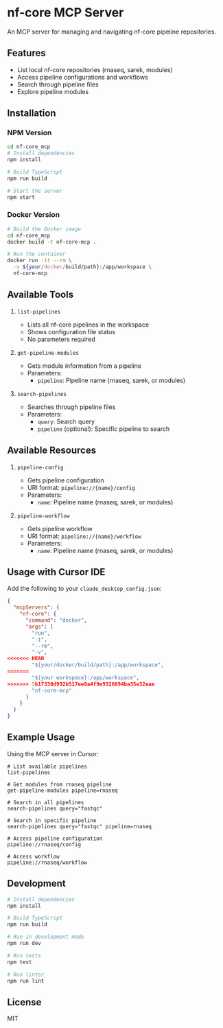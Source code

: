 # nf-core MCP Server

An MCP server for managing and navigating nf-core pipeline repositories.

## Features

- List local nf-core repositories (rnaseq, sarek, modules)
- Access pipeline configurations and workflows
- Search through pipeline files
- Explore pipeline modules

## Installation

### NPM Version

```bash
cd nf-core_mcp
# Install dependencies
npm install

# Build TypeScript
npm run build

# Start the server
npm start
```

### Docker Version

```bash
# Build the Docker image
cd nf-core_mcp
docker build -t nf-core-mcp .

# Run the container
docker run -it --rm \
  -v ${your/docker/build/path}:/app/workspace \
  nf-core-mcp
```

## Available Tools

1. `list-pipelines`
   - Lists all nf-core pipelines in the workspace
   - Shows configuration file status
   - No parameters required

2. `get-pipeline-modules`
   - Gets module information from a pipeline
   - Parameters:
     - `pipeline`: Pipeline name (rnaseq, sarek, or modules)

3. `search-pipelines`
   - Searches through pipeline files
   - Parameters:
     - `query`: Search query
     - `pipeline` (optional): Specific pipeline to search

## Available Resources

1. `pipeline-config`
   - Gets pipeline configuration
   - URI format: `pipeline://{name}/config`
   - Parameters:
     - `name`: Pipeline name (rnaseq, sarek, or modules)

2. `pipeline-workflow`
   - Gets pipeline workflow
   - URI format: `pipeline://{name}/workflow`
   - Parameters:
     - `name`: Pipeline name (rnaseq, sarek, or modules)

## Usage with Cursor IDE

Add the following to your `claude_desktop_config.json`:

```json
{
  "mcpServers": {
    "nf-core": {
      "command": "docker",
      "args": [
        "run",
        "-i",
        "--rm",
        "-v",
<<<<<<< HEAD
        "${your/docker/build/path}:/app/workspace",
=======
        "${your workspace}:/app/workspace",
>>>>>>> 5b17330d992b517ee0a4f9e9326694ba35e32eae
        "nf-core-mcp"
      ]
    }
  }
}
```

## Example Usage

Using the MCP server in Cursor:

```
# List available pipelines
list-pipelines

# Get modules from rnaseq pipeline
get-pipeline-modules pipeline=rnaseq

# Search in all pipelines
search-pipelines query="fastqc"

# Search in specific pipeline
search-pipelines query="fastqc" pipeline=rnaseq

# Access pipeline configuration
pipeline://rnaseq/config

# Access workflow
pipeline://rnaseq/workflow
```

## Development

```bash
# Install dependencies
npm install

# Build TypeScript
npm run build

# Run in development mode
npm run dev

# Run tests
npm test

# Run linter
npm run lint
```

## License

MIT
